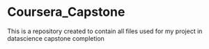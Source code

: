 # Coursera_Capstone
This is a repository created to contain all files used for my project in datascience capstone completion
